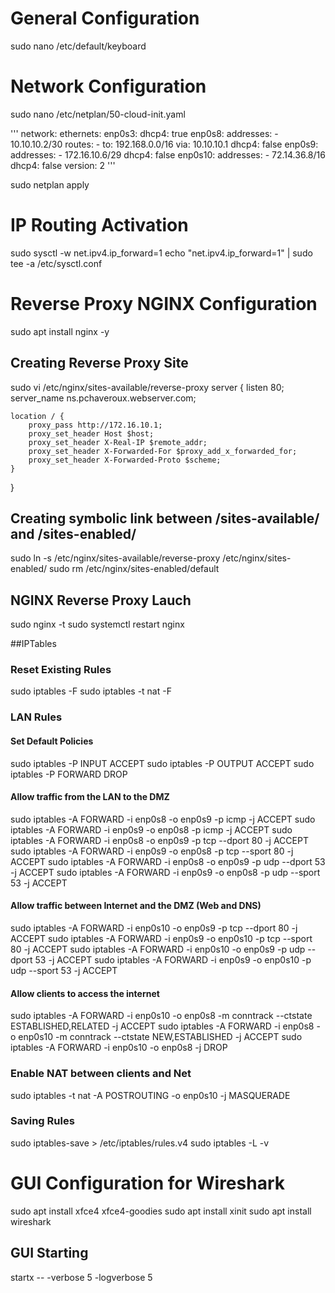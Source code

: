 # General Configuration
sudo nano /etc/default/keyboard 

# Network Configuration
sudo nano /etc/netplan/50-cloud-init.yaml

'''
network:
    ethernets:
        enp0s3:
            dhcp4: true
        enp0s8:
            addresses:
                -   10.10.10.2/30
            routes:
                -   to: 192.168.0.0/16
                    via: 10.10.10.1
            dhcp4: false
        enp0s9:
            addresses:
                -   172.16.10.6/29
            dhcp4: false
        enp0s10:
            addresses:
                -   72.14.36.8/16
            dhcp4: false
    version: 2
'''

sudo netplan apply 

# IP Routing Activation
sudo sysctl -w net.ipv4.ip_forward=1
echo "net.ipv4.ip_forward=1" | sudo tee -a /etc/sysctl.conf

# Reverse Proxy NGINX Configuration
sudo apt install nginx -y

## Creating Reverse Proxy Site
sudo vi /etc/nginx/sites-available/reverse-proxy
server {
    listen 80;
    server_name ns.pchaveroux.webserver.com;

    location / {
        proxy_pass http://172.16.10.1;
        proxy_set_header Host $host;
        proxy_set_header X-Real-IP $remote_addr;
        proxy_set_header X-Forwarded-For $proxy_add_x_forwarded_for;
        proxy_set_header X-Forwarded-Proto $scheme;
    }
}

## Creating symbolic link between /sites-available/ and /sites-enabled/
sudo ln -s /etc/nginx/sites-available/reverse-proxy /etc/nginx/sites-enabled/
sudo rm /etc/nginx/sites-enabled/default

## NGINX Reverse Proxy Lauch 
sudo nginx -t
sudo systemctl restart nginx

##IPTables

### Reset Existing Rules
sudo iptables -F
sudo iptables -t nat -F

### LAN Rules

#### Set Default Policies
sudo iptables -P INPUT ACCEPT
sudo iptables -P OUTPUT ACCEPT
sudo iptables -P FORWARD DROP

#### Allow traffic from the LAN to the DMZ
sudo iptables -A FORWARD -i enp0s8 -o enp0s9 -p icmp -j ACCEPT 
sudo iptables -A FORWARD -i enp0s9 -o enp0s8 -p icmp -j ACCEPT 
sudo iptables -A FORWARD -i enp0s8 -o enp0s9 -p tcp --dport 80 -j ACCEPT
sudo iptables -A FORWARD -i enp0s9 -o enp0s8 -p tcp --sport 80 -j ACCEPT
sudo iptables -A FORWARD -i enp0s8 -o enp0s9 -p udp --dport 53 -j ACCEPT
sudo iptables -A FORWARD -i enp0s9 -o enp0s8 -p udp --sport 53 -j ACCEPT

#### Allow traffic between Internet and the DMZ (Web and DNS)
sudo iptables -A FORWARD -i enp0s10 -o enp0s9 -p tcp --dport 80 -j ACCEPT 
sudo iptables -A FORWARD -i enp0s9 -o enp0s10 -p tcp --sport 80 -j ACCEPT 
sudo iptables -A FORWARD -i enp0s10 -o enp0s9 -p udp --dport 53 -j ACCEPT 
sudo iptables -A FORWARD -i enp0s9 -o enp0s10 -p udp --sport 53 -j ACCEPT

#### Allow clients to access the internet
sudo iptables -A FORWARD -i enp0s10 -o enp0s8 -m conntrack --ctstate ESTABLISHED,RELATED -j ACCEPT
sudo iptables -A FORWARD -i enp0s8 -o enp0s10 -m conntrack --ctstate NEW,ESTABLISHED -j ACCEPT
sudo iptables -A FORWARD -i enp0s10 -o enp0s8 -j DROP

### Enable NAT between clients and Net
sudo iptables -t nat -A POSTROUTING -o enp0s10 -j MASQUERADE

### Saving Rules
sudo iptables-save > /etc/iptables/rules.v4
sudo iptables -L -v

# GUI Configuration for Wireshark 
sudo apt install xfce4 xfce4-goodies
sudo apt install xinit
sudo apt install wireshark

## GUI Starting 
startx -- -verbose 5 -logverbose 5
